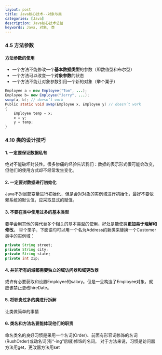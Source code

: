 ```yaml
---
layout: post
title: Java核心技术--对象与类
categories: [Java]
description: Java核心技术总结
keywords: Java, 对象, 类
---
```


### 4.5 方法参数
#### 方法参数的使用
+ 一个方法不能修改一个**基本数据类型**的参数（即数值型和布尔型）
+ 一个方法可以改变一个**对象参数**的状态
+ 一个方法不能让对象参数引用一个新的对象（举个栗子）

```java
Employee a = new Employee("Tom", ...);
Employee b= new Employee("Jerry", ...);
swap(a, b); // doesn’t work
Public static void swap(Employee x, Employee y) // doesn’t work
{
	Employee temp = x;
	x = y;
 	y = temp;
}
```

### 4.10  类的设计技巧
#### 1. 一定要保证数据私有
绝对不能破坏封装性。很多惨痛的经验告诉我们：数据的表示形式很可能会改变，但他们的使用方式却不经常发生变化。

#### 2. 一定要对数据进行初始化
Java不对局部变量进行初始化，但是会对对象的实例域进行初始化，最好不要依赖系统的默认值，应采取显式的赋值。

#### 3. 不要在类中使用过多的基本类型
要学会用其他的类代替多个相关的基本类型的使用，好处是能使类**更加易于理解和修改**。
举个栗子，下面语句可以用一个名为Address的新类来替换一个Customer类中的实例域：
```java
private String street;
private String city;
private String state;
private int zip;
```

#### 4. 并非所有的域都需要独立的域访问器和域更改器
或许有必要获取和设置Employee的salary。但是一旦构造了Employee对象，就应该禁止更改hireDate。

#### 5. 将职责过多的类进行拆解
让类做简单的事情

#### 6. 类名和方法名要能体现他们的职责
命名类名的良好习惯是采用一个名词(Order)、前面有形容词修饰的名词(RushOrder)或动名词(有“-ing”后缀)修饰的名词。
对于方法来说，习惯是访问器方法用get，更改器方法用set

